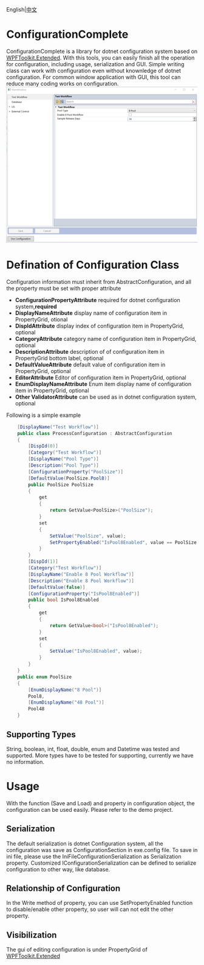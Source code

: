 ﻿English|[中文](ReadmeZh.md)
# ConfigurationComplete
ConfigurationComplete is a library for dotnet configuration system based on [WPFToolkit.Extended](https://archive.codeplex.com/?p=wpftoolkit). With this tools, you can easily finish all the operation for configuration, including usage, serialization and GUI. Simple writing class can work with configuration even without knownledge of dotnet configuration. For common window application with GUI, this tool can reduce many coding works on configuration.
![screenshot](screenshot.png)
# Defination of Configuration Class
Configuration information must inherit from AbstractConfiguration, and all the property must be set with proper attribute
- **ConfigurationPropertyAttribute** required for dotnet configuration system,**required**
- **DisplayNameAttribute** display name of configuration item in PropertyGrid, otional
- **DispIdAttribute** display index of configuration item in PropertyGrid, optional
- **CategoryAttribute** category name of configuration item in PropertyGrid, optional
- **DescriptionAttribute** description of of configuration item in PropertyGrid bottom label, optional
- **DefaultValueAttribute** default value of configuration item in PropertyGrid, optional
- **EditorAttribute** Editor of configuration item in PropertyGrid, optional
- **EnumDisplayNameAttribute** Enum item display name of configuration item in PropertyGrid, optional
- **Other ValidatorAttribute** can be used as in dotnet configuration system, optional

Following is a simple example
```csharp
    [DisplayName("Test Workflow")]
    public class ProcessConfiguration : AbstractConfiguration
    {
        [DispId(0)]
        [Category("Test Workflow")]
        [DisplayName("Pool Type")]
        [Description("Pool Type")]
        [ConfigurationProperty("PoolSize")]
        [DefaultValue(PoolSize.Pool8)]
        public PoolSize PoolSize
        {
            get
            {
                return GetValue<PoolSize>("PoolSize");
            }
            set
            {
                SetValue("PoolSize", value);
                SetPropertyEnabled("IsPool8Enabled", value == PoolSize.Pool8);
            }
        }
        [DispId(1)]
        [Category("Test Workflow")]
        [DisplayName("Enable 8 Pool Workflow")]
        [Description("Enable 8 Pool Workflow")]
        [DefaultValue(false)]
        [ConfigurationProperty("IsPool8Enabled")]
        public bool IsPool8Enabled
        {
            get
            {
                return GetValue<bool>("IsPool8Enabled");
            }
            set
            {
                SetValue("IsPool8Enabled", value);
            }
        }
    }
    public enum PoolSize
    {
        [EnumDisplayName("8 Pool")]
        Pool8,
        [EnumDisplayName("48 Pool")]
        Pool48
    }
```
## Supporting Types
String, boolean, int, float, double, enum and Datetime was tested and supported. More types have to be tested for supporting, currently we have no information.
# Usage
With the function (Save and Load) and property in configuration object, the configuration can be used easily. Please refer to the demo project. 
## Serialization
The default serialization is dotnet Configuration system, all the configuration was save as ConfigurationSection in exe.config file. To save in ini file, please use the IniFileConfigurationSerialization as Serialization property.
Customized IConfigurationSerialization can be defined to serialize configuration to other way, like database.
## Relationship of Configuration
In the Write method of property, you can use SetPropertyEnabled function to disable/enable other property, so user will can not edit the other property.
## Visibilization
The gui of editing configuration is under PropertyGrid of [WPFToolkit.Extended](https://archive.codeplex.com/?p=wpftoolkit)


